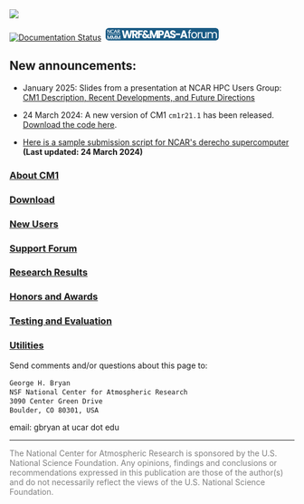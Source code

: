 <img src="https://www2.mmm.ucar.edu/people/bryan/cm1/NSF-NCAR_Lockup-UCAR-Dark_102523.png" width="30%"/>

[![Documentation Status](https://readthedocs.org/projects/cm1/badge/?version=latest)](https://cm1.readthedocs.io/en/latest/?badge=latest)
&nbsp;<a href="https://forum.mmm.ucar.edu/#cm1-cloud-model-1.137"><img src="cm1/images/logo-wrf-mpas-sm.png"></a>

## New announcements:
* January 2025: Slides from a presentation at NCAR HPC Users Group: [CM1 Description, Recent Developments, and Future Directions](https://www2.mmm.ucar.edu/people/bryan/cm1/CM1_NHUG_Slides_Jan2025.pdf)

* 24 March 2024:  A new version of CM1 `cm1r21.1` has been released.  [Download the code here](releases).    

* [Here is a sample submission script for NCAR's derecho supercomputer](utils/cm1run_derecho)  **(Last updated:  24 March 2024)**

### [About CM1](docs/index.md)

### [Download](docs/releases.md)

### [New Users](docs/new_users.md)

### [Support Forum](https://forum.mmm.ucar.edu/#cm1-cloud-model-1.137)

### [Research Results](docs/research_results.md)

### [Honors and Awards](docs/honors_and_awards.md)

### [Testing and Evaluation](docs/testing_and_evaluation.md)

### [Utilities](docs/utilities.md)

Send comments and/or questions about this page to:

```
George H. Bryan
NSF National Center for Atmospheric Research
3090 Center Green Drive
Boulder, CO 80301, USA
```
email: gbryan at ucar dot edu
<hr>
<font color="gray">
The National Center for Atmospheric Research is sponsored by the U.S. National Science Foundation. Any opinions, findings and conclusions or recommendations expressed in this publication are those of the author(s) and do not necessarily reflect the views of the U.S. National Science Foundation.
</font>
